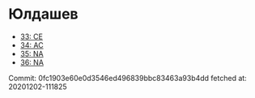 # Юлдашев
- [33: CE](33.md)
- [34: AC](34.md)
- [35: NA](35.md)
- [36: NA](36.md)

Commit: 0fc1903e60e0d3546ed496839bbc83463a93b4dd
 fetched at: 20201202-111825
